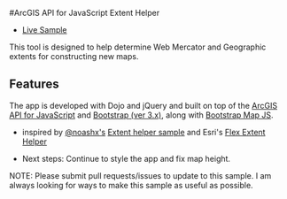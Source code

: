 #ArcGIS API for JavaScript Extent Helper

* [Live Sample](http://bsnider.github.io/web-javascript/super-duper-extent-helper/index.html)

This tool is designed to help determine Web Mercator and Geographic extents for constructing new maps.

## Features

The app is developed with Dojo and jQuery and built on top of the [ArcGIS API for JavaScript](http://developers.arcgis.com) and [Bootstrap (ver 3.x)](http://getbootstrap.com), along with [Bootstrap Map JS](https://github.com/Esri/bootstrap-map-js).  

* inspired by [@noashx's](http://github.com/noashx) [Extent helper sample](http://noashx.github.io/) and Esri's [Flex Extent Helper](http://help.arcgis.com/en/webapps/flexviewer/extenthelper/flexviewer_extenthelper.html)

* Next steps: Continue to style the app and fix map height.

NOTE: Please submit pull requests/issues to update to this sample.  I am always looking for ways to make this sample as useful as possible.
